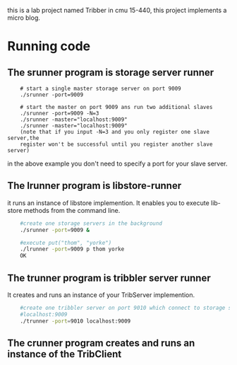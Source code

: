 this is a lab project named Tribber in cmu 15-440, this project implements
a micro blog.

# Running code

## The srunner program is storage server runner

```
    # start a single master storage server on port 9009
    ./srunner -port=9009

    # start the master on port 9009 ans run two additional slaves
    ./srunner -port=9009 -N=3
    ./srunner -master="localhost:9009"
    ./srunner -master="localhost:9009"
    (note that if you input -N=3 and you only register one slave server,the
    register won't be successful until you register another slave server)
```
in the above example you don't need to specify a port for your slave server.

## The lrunner program is libstore-runner
it runs an instance of libstore implemention. It enables you to execute lib-
store methods from the command line.

```bash
    #create one storage servers in the background
    ./srunner -port=9009 &

    #execute put("thom", "yorke")
    ./lrunner -port=9009 p thom yorke
    OK

```

## The trunner program is tribbler server runner

It creates and runs an instance of your TribServer implemention.

```bash
    #create one tribbler server on port 9010 which connect to storage server
    #localhost:9009
    ./trunner -port=9010 localhost:9009
```

## The crunner program creates and runs an instance of the TribClient
